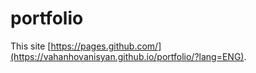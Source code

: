 # portfolio

This site [https://pages.github.com/](https://vahanhovanisyan.github.io/portfolio/?lang=ENG).

